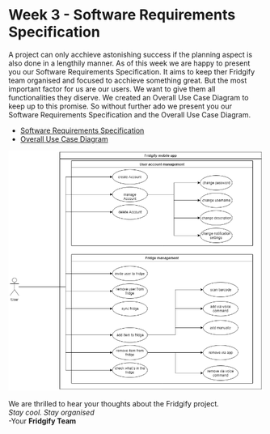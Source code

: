# Week 3 - Software Requirements Specification

A project can only acchieve astonishing success if the planning aspect is also done in a lengthily manner. As of this week we are happy to present you our Software Requirements Specification. It aims to keep ther Fridgify team organised and focused to acchieve something great. But the most important factor for us are our users. We want to give them all functionalities they diserve. We created an Overall Use Case Diagram to keep up to this promise. 
So without further ado we present you our Software Requirements Specification and the Overall Use Case Diagram.
- [Software Requirements Specification](maiu)
- [Overall Use Case Diagram](
https://github.com/DonkeyCo/Fridgify/blob/documentation/documentation/management/Overall%20Use%20Case%20Diagram.pdf)

![Overall Use Case Diagram](https://github.com/DonkeyCo/Fridgify/blob/documentation/documentation/management/Overall%20Use%20Case%20Diagram.png "Overall Use Case Diagram")

We are thrilled to hear your thoughts about the Fridgify project.
\
*Stay cool. Stay organised*
\
-Your **Fridgify Team**